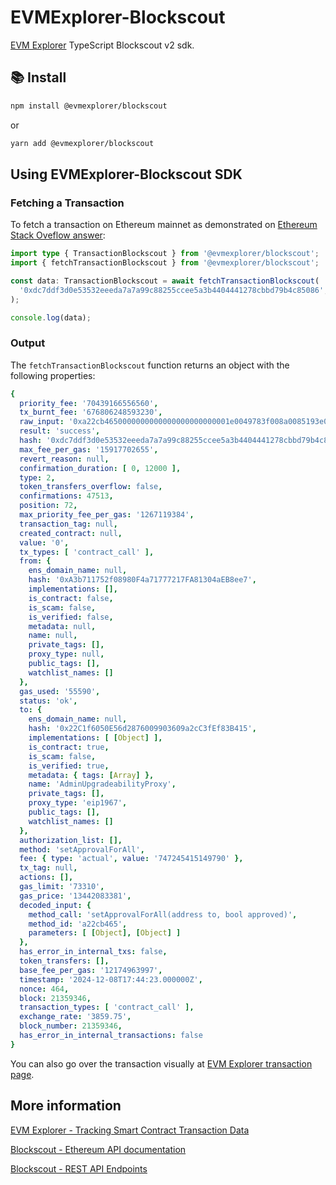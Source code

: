 # EVMExplorer-Blockscout

[EVM Explorer](evmexplorer.com) TypeScript Blockscout v2 sdk.

## 📚 Install

```bash
npm install @evmexplorer/blockscout
```

or

```bash
yarn add @evmexplorer/blockscout
```

## Using EVMExplorer-Blockscout SDK

### Fetching a Transaction

To fetch a transaction on Ethereum mainnet as demonstrated on [Ethereum Stack Oveflow answer](https://ethereum.stackexchange.com/a/167002/79075):

```ts
import type { TransactionBlockscout } from '@evmexplorer/blockscout';
import { fetchTransactionBlockscout } from '@evmexplorer/blockscout';

const data: TransactionBlockscout = await fetchTransactionBlockscout(
  '0xdc7ddf3d0e53532eeeda7a7a99c88255ccee5a3b4404441278cbbd79b4c85086',
);

console.log(data);
```

### Output

The `fetchTransactionBlockscout` function returns an object with the following properties:

```yaml
{
  priority_fee: '70439166556560',
  tx_burnt_fee: '676806248593230',
  raw_input: '0xa22cb4650000000000000000000000001e0049783f008a0085193e00003d00cd54003c710000000000000000000000000000000000000000000000000000000000000001',
  result: 'success',
  hash: '0xdc7ddf3d0e53532eeeda7a7a99c88255ccee5a3b4404441278cbbd79b4c85086',
  max_fee_per_gas: '15917702655',
  revert_reason: null,
  confirmation_duration: [ 0, 12000 ],
  type: 2,
  token_transfers_overflow: false,
  confirmations: 47513,
  position: 72,
  max_priority_fee_per_gas: '1267119384',
  transaction_tag: null,
  created_contract: null,
  value: '0',
  tx_types: [ 'contract_call' ],
  from: {
    ens_domain_name: null,
    hash: '0xA3b711752f08980F4a71777217FA81304aEB8ee7',
    implementations: [],
    is_contract: false,
    is_scam: false,
    is_verified: false,
    metadata: null,
    name: null,
    private_tags: [],
    proxy_type: null,
    public_tags: [],
    watchlist_names: []
  },
  gas_used: '55590',
  status: 'ok',
  to: {
    ens_domain_name: null,
    hash: '0x22C1f6050E56d2876009903609a2cC3fEf83B415',
    implementations: [ [Object] ],
    is_contract: true,
    is_scam: false,
    is_verified: true,
    metadata: { tags: [Array] },
    name: 'AdminUpgradeabilityProxy',
    private_tags: [],
    proxy_type: 'eip1967',
    public_tags: [],
    watchlist_names: []
  },
  authorization_list: [],
  method: 'setApprovalForAll',
  fee: { type: 'actual', value: '747245415149790' },
  tx_tag: null,
  actions: [],
  gas_limit: '73310',
  gas_price: '13442083381',
  decoded_input: {
    method_call: 'setApprovalForAll(address to, bool approved)',
    method_id: 'a22cb465',
    parameters: [ [Object], [Object] ]
  },
  has_error_in_internal_txs: false,
  token_transfers: [],
  base_fee_per_gas: '12174963997',
  timestamp: '2024-12-08T17:44:23.000000Z',
  nonce: 464,
  block: 21359346,
  transaction_types: [ 'contract_call' ],
  exchange_rate: '3859.75',
  block_number: 21359346,
  has_error_in_internal_transactions: false
}
```

You can also go over the transaction visually at [EVM Explorer transaction page](https://evmexplorer.com/transactions/mainnet/0xdc7ddf3d0e53532eeeda7a7a99c88255ccee5a3b4404441278cbbd79b4c85086).

## More information

[EVM Explorer - Tracking Smart Contract Transaction Data](https://dspyt.com/evmexplorer)

[Blockscout - Ethereum API documentation](https://eth.blockscout.com/api-docs)

[Blockscout - REST API Endpoints](https://docs.blockscout.com/devs/apis/rest)
